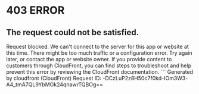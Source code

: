 # 403 ERROR

## The request could not be satisfied.

Request blocked. We can't connect to the server for this app or website at this time. There might be too much traffic or a configuration error. Try again later, or contact the app or website owner. If you provide content to customers through CloudFront, you can find steps to troubleshoot and help prevent this error by reviewing the CloudFront documentation. ```
Generated by cloudfront (CloudFront)
Request ID: -DCzLuP2z8H50c7f0kd-IOm3W3-A4_tmA7QL9YbMOk24qnawrTQBOg==

```

